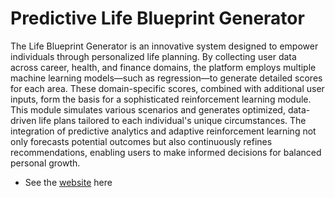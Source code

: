 # Predictive Life Blueprint Generator


The Life Blueprint Generator is an innovative system designed to empower individuals through personalized life planning. By collecting user data across career, health, and finance domains, the platform employs multiple machine learning models—such as regression—to generate detailed scores for each area. These domain-specific scores, combined with additional user inputs, form the basis for a sophisticated reinforcement learning module. This module simulates various scenarios and generates optimized, data-driven life plans tailored to each individual's unique circumstances. The integration of predictive analytics and adaptive reinforcement learning not only forecasts potential outcomes but also continuously refines recommendations, enabling users to make informed decisions for balanced personal growth.

- See the [website](https://life-blueprint-generator.onrender.com/) here